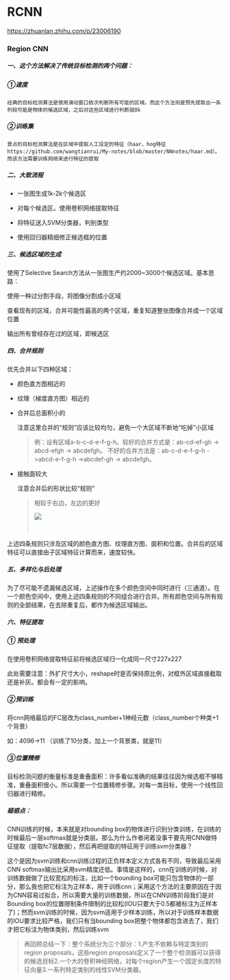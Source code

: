 # RCNN

https://zhuanlan.zhihu.com/p/23006190

### Region CNN

##### 一、这个方法解决了传统目标检测的两个问题：

##### ①速度

```text
经典的目标检测算法是使用滑动窗口依次判断所有可能的区域。而这个方法则是预先提取出一系列较可能是物体的候选区域，之后对这些区域进行判断就Ok
```

##### ②训练集

```text
景点的目标检测算法是在区域中提取人工设定的特征（haar、hog特征https://github.com/wangtianrui/My-notes/blob/master/NNnotes/haar.md）。而该方法需要训练网络来进行特征的提取
```

##### 二、大致流程

* 一张图生成1k-2k个候选区


* 对每个候选区。使用卷积网络提取特征
* 将特征送入SVM分类器，判别类型
* 使用回归器精细修正候选框的位置

##### 三、候选区域的生成

使用了Selective Search方法从一张图生产约2000~3000个候选区域。基本思路：

使用一种过分割手段，将图像分割成小区域

查看现有的区域，合并可能性最高的两个区域，重复知道整张图像合并成一个区域位置

输出所有曾经存在过的区域，即候选区

##### 四、合并规则

优先合并以下四种区域：

* 颜色直方图相近的

* 纹理（梯度直方图）相近的

* 合并后总面积小的

  注意这里合并的“规则”应该比较均匀，避免一个大区域不断地“吃掉”小区域

  > 例：设有区域a-b-c-d-e-f-g-h。较好的合并方式是：ab-cd-ef-gh -> abcd-efgh -> abcdefgh。 
  > 不好的合并方法是：ab-c-d-e-f-g-h ->abcd-e-f-g-h ->abcdef-gh -> abcdefgh。

* 接触面较大

  注意合并后的形状比较“规则”

  > 相较于右边，左边的更好
  >
  > ![](https://img-blog.csdn.net/20160405212106908)
  >
  > ​

上述四条规则只涉及区域的颜色直方图、纹理直方图、面积和位置。合并后的区域特征可以直接由子区域特征计算而来，速度较快。

##### 五、多样化与后处理

为了尽可能不遗漏候选区域，上述操作在多个颜色空间中同时进行（三通道）。在一个颜色空间中，使用上述四条规则的不同组合进行合并。所有颜色空间与所有规则的全部结果，在去除重复后，都作为候选区域输出。

##### 六、特征提取

##### ① 预处理

在使用卷积网络提取特征前将候选区域归一化成同一尺寸227x227

此处需要注意：外扩尺寸大小，reshape时是否保持原比例，对框外区域直接截取还是补灰。都会有一定的影响。

##### ②预训练

​	将cnn网络最后的FC层改为class_number+1神经元数（class_number个种类+1个背景）

如：4096->11 （训练了10分类，加上一个背景类，就是11）

##### ③位置精修

​	目标检测问题的衡量标准是重叠面积：许多看似准确的结果往往因为候选框不够精准，重叠面积很小。所以需要一个位置精修步骤。对每一类目标，使用一个线性回归器进行精修。



##### 疑惑点：

CNN训练的时候，本来就是对bounding box的物体进行识别分类训练，在训练的时候最后一层softmax就是分类层。那么为什么作者闲着没事干要先用CNN做特征提取（提取fc7层数据），然后再把提取的特征用于训练svm分类器？

这个是因为svm训练和cnn训练过程的正负样本定义方式各有不同，导致最后采用CNN softmax输出比采用svm精度还低。事情是这样的，cnn在训练的时候，对训练数据做了比较宽松的标注，比如一个bounding box可能只包含物体的一部分，那么我也把它标注为正样本，用于训练cnn；采用这个方法的主要原因在于因为CNN容易过拟合，所以需要大量的训练数据，所以在CNN训练阶段我们是对Bounding box的位置限制条件限制的比较松(IOU只要大于0.5都被标注为正样本了)；然而svm训练的时候，因为svm适用于少样本训练，所以对于训练样本数据的IOU要求比较严格，我们只有当bounding box把整个物体都包含进去了，我们才把它标注为物体类别，然后训练svm



> 再回顾总结一下：整个系统分为三个部分：1.产生不依赖与特定类别的region proposals，这些region proposals定义了一个整个检测器可以获得的候选目标2.一个大的卷积神经网络，对每个region产生一个固定长度的特征向量3.一系列特定类别的线性SVM分类器。